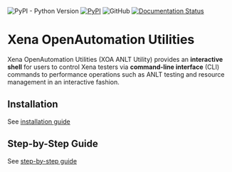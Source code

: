 ![PyPI - Python Version](https://img.shields.io/pypi/pyversions/xoa-utils) [![PyPI](https://img.shields.io/pypi/v/xoa-utils)](https://pypi.python.org/pypi/xoa-utils) ![GitHub](https://img.shields.io/github/license/xenanetworks/open-automation-utilities) [![Documentation Status](https://readthedocs.org/projects/xena-openautomation-utilities/badge/?version=stable)](https://xena-openautomation-utilities.readthedocs.io/en/stable/?badge=stable)

# Xena OpenAutomation Utilities

Xena OpenAutomation Utilities (XOA ANLT Utility) provides an **interactive shell** for users to control Xena testers via **command-line interface** (CLI) commands to performance operations such as ANLT testing and resource management in an interactive fashion.

## Installation
See [installation guide](https://docs.xenanetworks.com/projects/xoa-utilities/en/stable/getting_started/installation.html)

## Step-by-Step Guide

See [step-by-step guide](https://docs.xenanetworks.com/projects/xoa-utilities/en/stable/getting_started/step_by_step.html)
